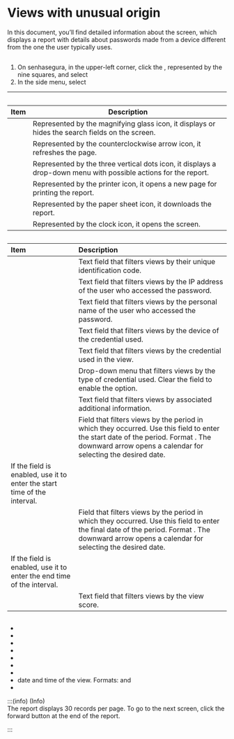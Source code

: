 # Views with unusual origin 

In this document, you’ll find detailed information about the  screen, which displays a report with details about passwords made from a device different from the one the user typically uses.

## 

1. On senhasegura, in the upper-left corner, click the , represented by the nine squares, and select   
2. In the side menu, select 

***

## 

| Item | Description |
| ----- | ----- |
|  | Represented by the magnifying glass icon, it displays or hides the search fields on the screen. |
|  | Represented by the counterclockwise arrow icon, it refreshes the page. |
|  | Represented by the three vertical dots icon, it displays a drop-down menu with possible actions for the report. |
|  | Represented by the printer icon, it opens a new page for printing the report. |
|  | Represented by the paper sheet icon, it downloads the report. |
|  | Represented by the clock icon, it opens the  screen. |

## 

| Item | Description |
| :---- | :---- |
|  | Text field that filters views by their unique identification code.  |
|  | Text field that filters views by the IP address of the user who accessed the password.  |
|  | Text field that filters views by the personal name of the user who accessed the password.  |
|  | Text field that filters views by the device of the credential used.  |
|  | Text field that filters views by the credential used in the view.  |
|  | Drop-down menu that filters views by the type of credential used. Clear the field to enable the  option.  |
|  | Text field that filters views by associated additional information.  |
|  | Field that filters views by the period in which they occurred. Use this field to enter the start date of the period. Format . The downward arrow opens a calendar for selecting the desired date. 
 If the  field is enabled, use it to enter the start time of the interval. |
|  | Field that filters views by the period in which they occurred. Use this field to enter the final date of the period. Format . The downward arrow opens a calendar for selecting the desired date. 
 If the  field is enabled, use it to enter the end time of the interval.  |
|   | Text field that filters views by the view score. |

## 

*   
*   
*   
*   
*   
*   
*   
*  date and time of the view. Formats:  and   
* 


:::(info) (Info)  
The report displays 30 records per page. To go to the next screen, click the forward button at the end of the report.

:::